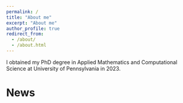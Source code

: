 ```yaml
---
permalink: /
title: "About me"
excerpt: "About me"
author_profile: true
redirect_from: 
  - /about/
  - /about.html
---
```


I obtained my PhD degree in Applied Mathematics  and Computational Science at University of Pennsylvania in 2023.

News
======


